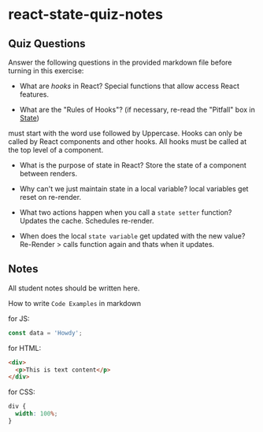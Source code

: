 # react-state-quiz-notes

## Quiz Questions

Answer the following questions in the provided markdown file before turning in this exercise:

- What are _hooks_ in React?
  Special functions that allow access React features.

- What are the "Rules of Hooks"? (if necessary, re-read the "Pitfall" box in [State](https://react.dev/learn/state-a-components-memory))

must start with the word use followed by Uppercase.
Hooks can only be called by React components and other hooks.
All hooks must be called at the top level of a component.

- What is the purpose of state in React?
  Store the state of a component between renders.

- Why can't we just maintain state in a local variable?
  local variables get reset on re-render.

- What two actions happen when you call a `state setter` function?
  Updates the cache.
  Schedules re-render.

- When does the local `state variable` get updated with the new value?
  Re-Render > calls function again and thats when it updates.

## Notes

All student notes should be written here.

How to write `Code Examples` in markdown

for JS:

```javascript
const data = 'Howdy';
```

for HTML:

```html
<div>
  <p>This is text content</p>
</div>
```

for CSS:

```css
div {
  width: 100%;
}
```
